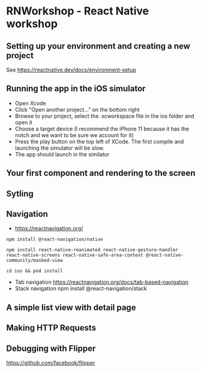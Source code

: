 # RNWorkshop - React Native workshop

## Setting up your environment and creating a new project
See https://reactnative.dev/docs/environment-setup

## Running the app in the iOS simulator
- Open Xcode
- Click "Open another project..." on the bottom right
- Browse to your project, select the .xcworkspace file in the ios folder and open it
- Choose a target device (I recommend the iPhone 11 because it has the notch and we want to be sure we account for it)
- Press the play button on the top left of XCode. The first compile and launching the simulator will be slow.
- The app should launch in the similator

## Your first component and rendering to the screen

## Sytling

## Navigation
- https://reactnavigation.org/
```
npm install @react-navigation/native
```
```
npm install react-native-reanimated react-native-gesture-handler react-native-screens react-native-safe-area-context @react-native-community/masked-view
```
```
cd ios && pod install
```
- Tab navigation https://reactnavigation.org/docs/tab-based-navigation
- Stack navigation npm install @react-navigation/stack

## A simple list view with detail page

## Making HTTP Requests

## Debugging with Flipper
https://github.com/facebook/flipper

